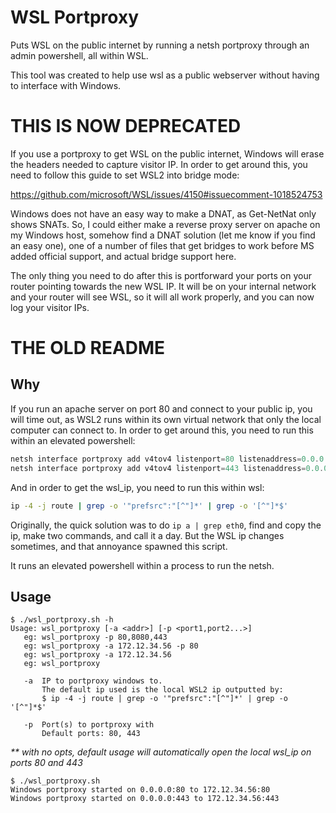 # WSL Portproxy
Puts WSL on the public internet by running a netsh portproxy through an admin powershell, all within WSL.

This tool was created to help use wsl as a public webserver without having to interface with Windows.
# THIS IS NOW DEPRECATED
If you use a portproxy to get WSL on the public internet, Windows will erase the headers needed to capture visitor IP.
In order to get around this, you need to follow this guide to set WSL2 into bridge mode:

https://github.com/microsoft/WSL/issues/4150#issuecomment-1018524753

Windows does not have an easy way to make a DNAT, as Get-NetNat only shows SNATs. So, I could either make a reverse proxy
server on apache on my Windows host, somehow find a DNAT solution (let me know if you find an easy one), one of a number
of files that get bridges to work before MS added official support, and actual bridge support here.

The only thing you need to do after this is portforward your ports on your router pointing towards the new WSL IP. It will
be on your internal network and your router will see WSL, so it will all work properly, and you can now log your visitor IPs.

# THE OLD README
## Why
If you run an apache server on port 80 and connect to your public ip, you will time out, as
WSL2 runs within its own virtual network that only the local computer can connect to.
In order to get around this, you need to run this within an elevated powershell:
```powershell
netsh interface portproxy add v4tov4 listenport=80 listenaddress=0.0.0.0 connectport=80 connectaddress=wsl_ip
netsh interface portproxy add v4tov4 listenport=443 listenaddress=0.0.0.0 connectport=443 connectaddress=wsl_ip
```
And in order to get the wsl_ip, you need to run this within wsl:
```sh
ip -4 -j route | grep -o '"prefsrc":"[^"]*' | grep -o '[^"]*$'
```
Originally, the quick solution was to do `ip a | grep eth0`, find and copy the ip,
make two commands, and call it a day. But the WSL ip changes sometimes, and that
annoyance spawned this script.

It runs an elevated powershell within a process to run the netsh.

## Usage
```console
$ ./wsl_portproxy.sh -h
Usage: wsl_portproxy [-a <addr>] [-p <port1,port2...>]
   eg: wsl_portproxy -p 80,8080,443
   eg: wsl_portproxy -a 172.12.34.56 -p 80
   eg: wsl_portproxy -a 172.12.34.56
   eg: wsl_portproxy

   -a  IP to portproxy windows to.
       The default ip used is the local WSL2 ip outputted by:
       $ ip -4 -j route | grep -o '"prefsrc":"[^"]*' | grep -o '[^"]*$'

   -p  Port(s) to portproxy with
       Default ports: 80, 443
```
_** with no opts, default usage will automatically open the local wsl_ip on ports 80 and 443_
```console
$ ./wsl_portproxy.sh
Windows portproxy started on 0.0.0.0:80 to 172.12.34.56:80
Windows portproxy started on 0.0.0.0:443 to 172.12.34.56:443
```
